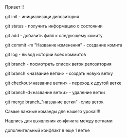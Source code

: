 Привет !!

git init - инициализаци дипозитория

git status - получить информацию о состоянии

git add - добавить файл к следующему комиту

git commit -m "Название изменения" - создание комита

git log - вывод истории всех коммитов

git branch - посмотреть список веток репозитория

git branch <название ветки> - создать новую ветку

git checkout<название ветки> - переход к другой ветке

git branch-d<название ветки> - удаление ветки

git merge branch_"название ветки" -слив веток

Самые важные команды для нашего урока!!!!

Надпись для выявления конфликта между ветками

дополнительный конфлакт в еще 1 ветке
